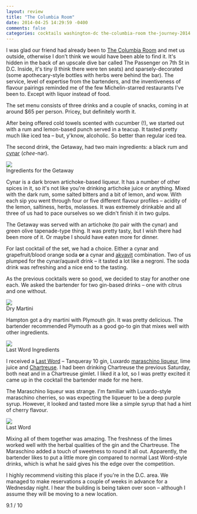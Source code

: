 ```yaml
---
layout: review
title: "The Columbia Room"
date: 2014-04-25 14:29:59 -0400
comments: false
categories: cocktails washington-dc the-columbia-room the-journey-2014 usa
---
```


<div itemprop="description">
  
  <p>I was glad our friend had already been to <a href="http://columbiaroomdc.com/">The Columbia Room</a> and met us outside, otherwise I don't think we would have been able to find it. It's hidden in the back of an upscale dive bar called The Passenger on 7th St in D.C. Inside, it's tiny (I think there were ten seats) and sparsely-decorated (some apothecary-style bottles with herbs were behind the bar). The service, level of expertise from the bartenders, and the inventiveness of flavour pairings reminded me of the few Michelin-starred restaurants I've been to. Except with liquor instead of food.</p>

  <p>The set menu consists of three drinks and a couple of snacks, coming in at around $65 per person. Pricey, but definitely worth it.</p>

  <!-- more -->

  <p>After being offered cold towels scented with cucumber (!), we started out with a rum and lemon-based punch served in a teacup. It tasted pretty much like iced tea – but, y'know, alcoholic. So better than regular iced tea.</p>

  <p>The second drink, the Getaway, had two main ingredients: a black rum and <a href="http://en.wikipedia.org/wiki/Cynar">cynar</a> (<em>chee</em>-nar). </p>

  <div class="img">
    <img src="/images/the-journey/dc/getaway-ingredients.jpg">
    <div class="alt">Ingredients for the Getaway</div>
  </div>

  <p>Cynar is a dark brown artichoke-based liqueur. It has a number of other spices in it, so it's not like you're drinking artichoke juice or anything. Mixed with the dark rum, some salted bitters and a bit of lemon, and wow. With each sip you went through four or five different flavour profiles – acidity of the lemon, saltiness, herbs, molasses. It was extremely drinkable and all three of us had to pace ourselves so we didn't finish it in two gulps.</p>

  <p>The Getaway was served with an artichoke (to pair with the cynar) and green olive tapenade-type thing. It was pretty tasty, but I wish there had been more of it. Or maybe I should have eaten more for dinner.</p>

  <p>For last cocktail of the set, we had a choice. Either a cynar and grapefruit/blood orange soda <strong>or</strong> a cynar and <a href="http://en.wikipedia.org/wiki/Akvavit">akvavit</a> combination. Two of us plumped for the cynar/aquavit drink – it tasted a lot like a negroni. The soda drink was refreshing and a nice end to the tasting.</p>

  <p>As the previous cocktails were so good, we decided to stay for another one each. We asked the bartender for two gin-based drinks – one with citrus and one without.</p>

  <div class="img">
    <img src="/images/the-journey/dc/dry-martini.jpg">
    <div class="alt">Dry Martini</div>
  </div>

  <p>Hampton got a dry martini with Plymouth gin. It was pretty delicious. The bartender recommended Plymouth as a good go-to gin that mixes well with other ingredients.</p>

  <div class="img">
    <img src="/images/the-journey/dc/last-word-ingredients.jpg">
    <div class="alt">Last Word Ingredients</div>
  </div>

  <p>I received a <a href="http://en.wikipedia.org/wiki/The_Last_Word_(cocktail)">Last Word</a> – Tanqueray 10 gin, Luxardo <a href="http://en.wikipedia.org/wiki/Maraschino">maraschino liqueur</a>, lime juice and <a href="http://en.wikipedia.org/wiki/Chartreuse_(liqueur)">Chartreuse</a>. I had been drinking Chartreuse the previous Saturday, both neat and in a Chartreuse gimlet. I liked it a lot, so I was pretty excited it came up in the cocktail the bartender made for me here.</p>

  <p>The Maraschino liqueur was strange. I'm familiar with Luxardo-style maraschino cherries, so was expecting the liqueuer to be a deep purple syrup. However, it looked and tasted more like a simple syrup that had a hint of cherry flavour.</p>

  <div class="img">
    <img src="/images/the-journey/dc/last-word-cocktail.jpg">
    <div class="alt">Last Word</div>
  </div>

  <p>Mixing all of them together was amazing. The freshness of the limes worked well with the herbal qualities of the gin and the Chartreuse. The Maraschino added a touch of sweetness to round it all out. Apparently, the bartender likes to put a little more gin compared to normal Last Word-style drinks, which is what he said gives his the edge over the competition.</p>

  <p><span itemprop="summary">I highly recommend visiting this place if you're in the D.C. area.</span> We managed to make reservations a couple of weeks in advance for a Wednesday night. I hear the building is being taken over soon – although I assume they will be moving to a new location.</p>

  <p class="score">
    <span itemprop="rating" itemscope itemtype="http://data-vocabulary.org/Rating">
      <span itemprop="value">9.1</span> 
      <meta itemprop="best" content="10"/> / 10
    </span> 
  </p>
</div>